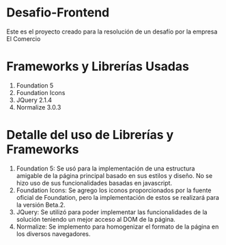 # Desafio-Frontend
Este es el proyecto creado para la resolución de un desafío por la empresa El Comercio

# Frameworks y Librerías Usadas

1. Foundation 5
2. Foundation Icons
3. JQuery 2.1.4
4. Normalize 3.0.3

# Detalle del uso de Librerías y Frameworks

1. Foundation 5: Se usó para la implementación de una estructura amigable de la página principal basado en sus estilos y diseño. No se hizo uso de sus funcionalidades basadas en javascript.
2. Foundation Icons: Se agrego los iconos proporcionados por la fuente oficial de Foundation, pero la implementación de estos se realizará para la versión Beta.2.
3. JQuery: Se utilizó para poder implementar las funcionalidades de la solución teniendo un mejor acceso al DOM de la página.
4. Normalize: Se implemento para homogenizar el formato de la página en los diversos navegadores.
